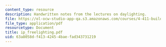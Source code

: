 ```yaml
---
content_type: resource
description: Handwritten notes from the lectures on daylighting.
file: https://ol-ocw-studio-app-qa.s3.amazonaws.com/courses/4-411-building-technology-laboratory-spring-2004/63a8058df41342454baefad343731219_ip_freelighting.pdf
file_type: application/pdf
resourcetype: Document
title: ip_freelighting.pdf
uid: 63a8058d-f413-4245-4bae-fad343731219
---
```


